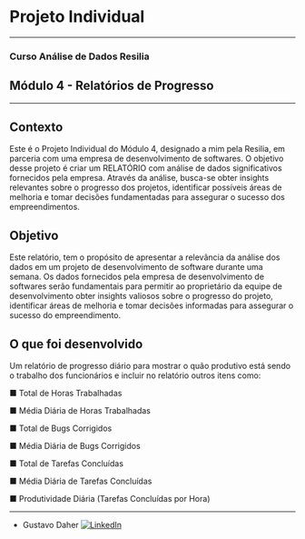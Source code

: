 # Projeto Individual 
---
### Curso Análise de Dados Resilia
## Módulo 4 - Relatórios de Progresso 
---
## Contexto 
 Este é o Projeto Individual do Módulo 4, designado a mim pela Resilia, em parceria com uma empresa de desenvolvimento de softwares. O objetivo desse projeto é criar um RELATÓRIO com análise de dados significativos fornecidos pela empresa. Através da análise, busca-se obter insights relevantes sobre o progresso dos projetos, identificar possíveis áreas de melhoria e tomar decisões fundamentadas para assegurar o sucesso dos empreendimentos.

## Objetivo 
 Este relatório, tem o propósito de apresentar a relevância da análise dos dados em um projeto de desenvolvimento de software durante uma semana. Os dados fornecidos pela empresa de desenvolvimento de softwares serão fundamentais para permitir ao proprietário da equipe de desenvolvimento obter insights valiosos sobre o progresso do projeto, identificar áreas de melhoria e tomar decisões informadas para assegurar o sucesso do empreendimento.

 ## O que foi desenvolvido 
  Um relatório de progresso diário para mostrar o quão produtivo está sendo o 
trabalho dos funcionários e incluir no relatório outros itens como: 

■ Total de Horas Trabalhadas

■ Média Diária de Horas Trabalhadas

■ Total de Bugs Corrigidos

■ Média Diária de Bugs Corrigidos

■ Total de Tarefas Concluídas

■ Média Diária de Tarefas Concluídas

■ Produtividade Diária (Tarefas Concluídas por Hora)

---

- Gustavo Daher <a href="https://www.linkedin.com/in/gustavo-daher-/">
        <img src="https://img.shields.io/badge/LinkedIn-blue?style=flat-square&logo=linkedin" alt="LinkedIn">




